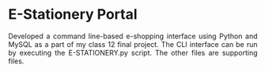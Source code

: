 # E-Stationery Portal

<p align="justify"> 
Developed a command line-based e-shopping interface using Python and MySQL as a part of my class 12 final project. The CLI interface can be run by executing the E-STATIONERY.py script. The other files are supporting files.
</p>
